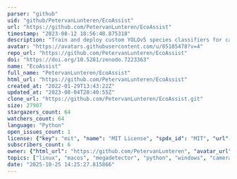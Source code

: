 ```yaml
---
parser: "github"
uid: "github/PetervanLunteren/EcoAssist"
url: "https://github.com/PetervanLunteren/EcoAssist"
timestamp: "2023-08-12 18:56:48.875318"
description: "Train and deploy custom YOLOv5 species classifiers for camera trap images based around the MegaDetector model"
avatar: "https://avatars.githubusercontent.com/u/85185478?v=4"
repo_url: "https://github.com/PetervanLunteren/EcoAssist"
doi: "https://doi.org/10.5281/zenodo.7223363"
name: "EcoAssist"
full_name: "PetervanLunteren/EcoAssist"
html_url: "https://github.com/PetervanLunteren/EcoAssist"
created_at: "2022-01-29T13:43:22Z"
updated_at: "2023-08-04T20:40:55Z"
clone_url: "https://github.com/PetervanLunteren/EcoAssist.git"
size: 27907
stargazers_count: 64
watchers_count: 64
language: "Python"
open_issues_count: 1
license: {"key": "mit", "name": "MIT License", "spdx_id": "MIT", "url": "https://api.github.com/licenses/mit", "node_id": "MDc6TGljZW5zZTEz"}
subscribers_count: 6
owner: {"html_url": "https://github.com/PetervanLunteren", "avatar_url": "https://avatars.githubusercontent.com/u/85185478?v=4", "login": "PetervanLunteren", "type": "User"}
topics: ["linux", "macos", "megadetector", "python", "windows", "cameratraps", "object-detection", "yolov5", "annotation-tool", "deploy", "machine-learning", "train", "conservation", "ecology"]
date: "2025-10-25 14:25:27.815866"
---
```

